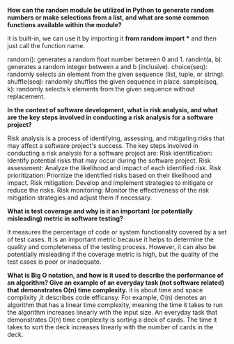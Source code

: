 





__How can the random module be utilized in Python to generate random numbers or make selections from a list, and what are some common functions available within the module?__

 it is  built-in, we can use it by importing it __from random import *__
 and then just call the function name.

 random(): generates a random float number between 0 and 1.
randint(a, b): generates a random integer between a and b (inclusive).
choice(seq): randomly selects an element from the given sequence (list, tuple, or string).
shuffle(seq): randomly shuffles the given sequence in place.
sample(seq, k): randomly selects k elements from the given sequence without replacement.





__In the context of software development, what is risk analysis, and what are the key steps involved in conducting a risk analysis for a software project?__

Risk analysis is a process of identifying, assessing, and mitigating risks that may affect a software project's success. The key steps involved in conducting a risk analysis for a software project are:
Risk identification: Identify potential risks that may occur during the software project.
Risk assessment: Analyze the likelihood and impact of each identified risk.
Risk prioritization: Prioritize the identified risks based on their likelihood and impact.
Risk mitigation: Develop and implement strategies to mitigate or reduce the risks.
Risk monitoring: Monitor the effectiveness of the risk mitigation strategies and adjust them if necessary.



__What is test coverage and why is it an important (or potentially misleading) metric in software testing?__


it measures the percentage of code or system functionality covered by a set of test cases. It is an important metric because it helps to determine the quality and completeness of the testing process. However, it can also be potentially misleading if the coverage metric is high, but the quality of the test cases is poor or inadequate.


__What is Big O notation, and how is it used to describe the performance of an algorithm? Give an example of an everyday task (not software related) that demonstrates O(n) time complexity.__
it is about time and space complixity ,it describes code efficansy.
 For example, O(n) denotes an algorithm that has a linear time complexity, meaning the time it takes to run the algorithm increases linearly with the input size. An everyday task that demonstrates O(n) time complexity is sorting a deck of cards. The time it takes to sort the deck increases linearly with the number of cards in the deck.